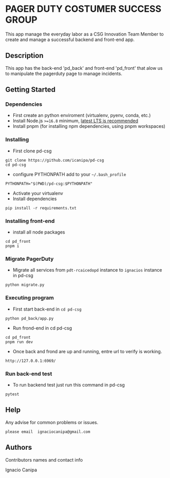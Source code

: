 # PAGER DUTY COSTUMER SUCCESS GROUP

This app manage the everyday labor as a CSG Innovation Team Member to create and manage a successful backend and front-end app.

## Description

This app has the back-end 'pd_back' and front-end 'pd_front' that alow us to manipulate the pagerduty page to manage incidents.

## Getting Started

### Dependencies

* First create an python enviroment (virtualenv, pyenv, conda, etc.)
* Install Node.js `>=16.8` minimum, [latest LTS is recommended](https://nodejs.org/en/about/releases/)
* Install pnpm (for installing npm dependencies, using pnpm workspaces)

### Installing

* First clone pd-csg
```
git clone https://github.com/icanipa/pd-csg
cd pd-csg
```
* configure PYTHONPATH add to  your `~/.bash_profile`
```
PYTHONPATH="$(PWD)/pd-csg:$PYTHONPATH"
```
* Activate your virtualenv
* Install dependencies
```
pip install -r requirements.txt
```

### Installing front-end

* install all node packages
```
cd pd_front
pnpm i
```

### Migrate PagerDuty 

*  Migrate all services from `pdt-rcaicedopd` instance to `ignacios` instance in pd-csg
```
python migrate.py
```

### Executing program

* First start back-end in `cd pd-csg`
```
python pd_back/app.py
```

* Run frond-end in cd pd-csg
```
cd pd_front
pnpm run dev
```

* Once back and frond are up and running, entre url to verify is working.
```
http://127.0.0.1:6969/
```

### Run back-end test

* To run backend test just run this command in pd-csg
```
pytest
```

## Help

Any advise for common problems or issues.
```
please email  ignaciocanipa@gmail.com
```

## Authors

Contributors names and contact info

Ignacio Canipa
